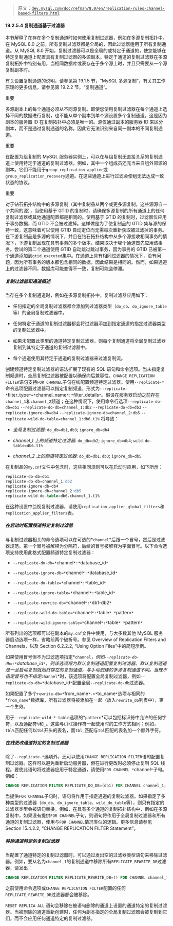 > 原文：[`dev.mysql.com/doc/refman/8.0/en/replication-rules-channel-based-filters.html`](https://dev.mysql.com/doc/refman/8.0/en/replication-rules-channel-based-filters.html)

#### 19.2.5.4 复制通道基于过滤器

本节解释了在存在多个复制通道时如何使用复制过滤器，例如在多源复制拓扑中。在 MySQL 8.0 之前，所有复制过滤器都是全局的，因此过滤器适用于所有复制通道。从 MySQL 8.0 开始，复制过滤器可以是全局的或特定于通道的，使您能够在特定复制通道上配置具有复制过滤器的多源副本。特定于通道的复制过滤器在多源复制拓扑中特别有用，当相同数据库或表存在于多个源上时，并且只需要从一个源复制副本时。

有关设置复制通道的说明，请参见第 19.1.5 节，“MySQL 多源复制”，有关其工作原理的更多信息，请参见第 19.2.2 节，“复制通道”。

重要

多源副本上的每个通道必须从不同源复制。即使您使用复制过滤器在每个通道上选择不同的数据进行复制，也不能从单个副本到单个源设置多个复制通道。这是因为副本的服务器 ID 在复制拓扑中必须是唯一的。源仅通过副本的服务器 ID 来区分副本，而不是通过复制通道的名称，因此它无法识别来自同一副本的不同复制通道。

重要

在配置为组复制的 MySQL 服务器实例上，可以在与组复制无直接关系的复制通道上使用特定于通道的复制过滤器，例如，其中一个组成员还充当来自组外部源的副本。它们不能用于`group_replication_applier`或`group_replication_recovery`通道。在这些通道上进行过滤会使组无法达成一致状态的协议。

重要

对于钻石拓扑结构中的多源复制（其中复制品从两个或更多源复制，这些源源自一个共同的源），当使用基于 GTID 的复制时，请确保多源复制的所有通道上的任何复制过滤器或其他通道配置都是相同的。使用基于 GTID 的复制时，过滤器仅应用于事务数据，而 GTID 不会被过滤掉。这样做是为了使复制品的 GTID 集与源的保持一致，这意味着可以使用 GTID 自动定位而无需每次重新获取被过滤掉的事务。在下游复制品是多源的情况下，并且在钻石拓扑结构中从多个源接收相同事务的情况下，下游复制品现在具有事务的多个版本，结果取决于哪个通道首先应用该事务。尝试的第二个通道使用 GTID 自动跳过跳过事务，因为事务的 GTID 已被第一个通道添加到`gtid_executed`集中。在通道上具有相同过滤器的情况下，没有问题，因为所有事务的版本都包含相同的数据，因此结果是相同的。然而，如果通道上的过滤器不同，数据库可能变得不一致，复制可能会停滞。

##### 复制过滤器和通道概述

当存在多个复制通道时，例如在多源复制拓扑中，复制过滤器应用如下：

+   任何指定的全局复制过滤器都会添加到过滤器类型（`do_db`、`do_ignore_table`等）的全局复制过滤器中。

+   任何特定于通道的复制过滤器都会将过滤器添加到指定通道的指定过滤器类型的复制过滤器中。

+   如果未配置此类型的通道特定复制过滤器，则每个复制通道将全局复制过滤器复制到其特定于通道的复制过滤器中。

+   每个通道使用其特定于通道的复制过滤器来过滤复制流。

创建频道特定复制过滤器的语法扩展了现有的 SQL 语句和命令选项。当未指定复制频道时，全局复制过滤器被配置以确保向后兼容性。`CHANGE REPLICATION FILTER`语句支持`FOR CHANNEL`子句在线配置频道特定过滤器。使用`--replicate-*`命令选项配置过滤器可以指定复制频道，形式为`--replicate-*`filter_type`*=*`channel_name`*:*`filter_details`*`。假设在服务器启动之前存在`channel_1`和`channel_2`频道；在这种情况下，使用命令行选项`--replicate-do-db=db1` `--replicate-do-db=channel_1:db2` `--replicate-do-db=db3` `--replicate-ignore-db=db4` `--replicate-ignore-db=channel_2:db5` `--replicate-wild-do-table=channel_1:db6.t1%` 将导致：

+   *全局复制过滤器*: `do_db=db1,db3`; `ignore_db=db4`

+   *channel_1 上的频道特定过滤器*: `do_db=db2`; `ignore_db=db4`; `wild-do-table=db6.t1%`

+   *channel_2 上的频道特定过滤器*: `do_db=db1,db3`; `ignore_db=db5`

在复制品的`my.cnf`文件中包含时，这些相同规则可以在启动时应用，如下所示：

```sql
replicate-do-db=db1
replicate-do-db=channel_1:db2
replicate-ignore-db=db4
replicate-ignore-db=channel_2:db5
replicate-wild-do-table=db6.channel_1.t1%
```

在这种设置中监视复制过滤器，请使用`replication_applier_global_filters`和`replication_applier_filters`表。

##### 在启动时配置频道特定复制过滤器

与复制过滤器相关的命令选项可以在可选的*`channel`*后跟一个冒号，然后是过滤器规范。第一个冒号被解释为分隔符，后续的冒号被解释为字面冒号。以下命令选项支持使用此格式配置频道特定复制过滤器：

+   `--replicate-do-db=*`channel`*:*`database_id`*`

+   `--replicate-ignore-db=*`channel`*:*`database_id`*`

+   `--replicate-do-table=*`channel`*:*`table_id`*`

+   `--replicate-ignore-table=*`channel`*:*`table_id`*`

+   `--replicate-rewrite-db=*`channel`*:*`db1-db2`*`

+   `--replicate-wild-do-table=*`channel`*:*`table`* *`pattern`*`

+   `--replicate-wild-ignore-table=*`channel`*:*`table`* *`pattern`*`

所有列出的选项都可以在副本的`my.cnf`文件中使用，与大多数其他 MySQL 服务器启动选项一样，省略前两个破折号。参见 Overview of Replication Filters and Channels，以及 Section 6.2.2.2, “Using Option Files”中的简短示例。

如果使用冒号但不为过滤选项指定*`channel`*，例如`--replicate-do-db=:*`database_id`*`，则该选项将为默认复制通道配置复制过滤器。默认复制通道是一旦启动复制就始终存在的复制通道，与手动创建的多源复制通道不同。当既不指定冒号也不指定*`channel`*时，该选项将配置全局复制过滤器，例如`--replicate-do-db=*`database_id`*`配置全局`--replicate-do-db`过滤器。

如果配置了多个`rewrite-db=*`from_name`*->*`to_name`*`选项与相同的*`from_name`*数据库，所有过滤器将被添加在一起（放入`rewrite_do`列表中），第一个生效。

用于`--replicate-wild-*-table`选项的*`pattern`*可以包括标识符中允许的任何字符，以及通配符`%`和`_`。这些与`LIKE`操作符一起使用时的工作方式相同；例如，`tbl%`匹配任何以`tbl`开头的表名，而`tbl_`匹配与`tbl`匹配的表名加一个额外字符。

##### 在线更改通道特定的复制过滤器

除了`--replicate-*`选项外，还可以使用`CHANGE REPLICATION FILTER`语句配置复制过滤器。这样可以避免重新启动服务器，但在进行更改时必须停止复制 SQL 线程。要使此语句将过滤器应用于特定通道，请使用`FOR CHANNEL *`channel`*`子句。例如：

```sql
CHANGE REPLICATION FILTER REPLICATE_DO_DB=(db1) FOR CHANNEL channel_1;
```

当提供`FOR CHANNEL`子句时，语句将作用于指定通道的复制过滤器。如果指定了多种类型的过滤器（`do_db`、`do_ignore_table`、`wild_do_table`等），则只有指定的过滤器类型会被语句替换。例如，在具有多个通道的复制拓扑结构中，例如在多源复制中，如果没有提供`FOR CHANNEL`子句，则语句将作用于全局复制过滤器和所有通道的复制过滤器，使用与`FOR CHANNEL`情况类似的逻辑。更多信息请参见 Section 15.4.2.2, “CHANGE REPLICATION FILTER Statement”。

##### 移除通道特定的复制过滤器

当配置了通道特定的复制过滤器时，可以通过发出空的过滤器类型语句来移除过滤器。例如，要从名为`channel_1`的复制通道中移除所有`REPLICATE_REWRITE_DB`过滤器，请发出：

```sql
CHANGE REPLICATION FILTER REPLICATE_REWRITE_DB=() FOR CHANNEL channel_1;
```

之前使用命令选项或`CHANGE REPLICATION FILTER`配置的任何`REPLICATE_REWRITE_DB`过滤器都会被移除。

`RESET REPLICA ALL` 语句会移除在被语句删除的通道上设置的通道特定的复制过滤器。当被删除的通道重新创建时，任何为副本指定的全局复制过滤器会被复制到它们，而不会应用任何通道特定的复制过滤器。

